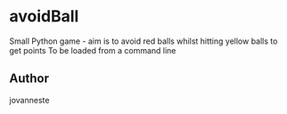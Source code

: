 # avoidBall
Small Python game - aim is to avoid red balls whilst hitting yellow balls to get points
To be loaded from a command line

## Author 
jovanneste 

